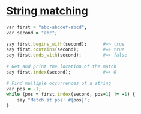 [1]: http://rosettacode.org/wiki/String_matching

# [String matching][1]

```ruby
var first = "abc-abcdef-abcd";
var second = "abc";
 
say first.begins_with(second);      #=> true
say first.contains(second);         #=> true
say first.ends_with(second);        #=> false
 
# Get and print the location of the match
say first.index(second);            #=> 0
 
# Find multiple occurrences of a string
var pos = -1;
while (pos = first.index(second, pos+1) != -1) {
    say "Match at pos: #{pos}";
}
```